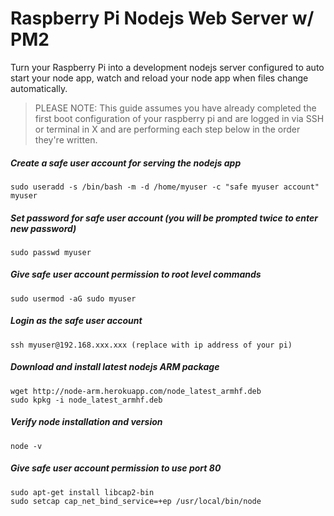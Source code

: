 # Raspberry Pi Nodejs Web Server w/ PM2

Turn your Raspberry Pi into a development nodejs server configured to auto start your node
app, watch and reload your node app when files change automatically.

> PLEASE NOTE: This guide assumes you have already completed the first boot configuration
> of your raspberry pi and are logged in via SSH or terminal in X and are performing each
> step below in the order they're written.
  
##### Create a safe user account for serving the nodejs app
```
sudo useradd -s /bin/bash -m -d /home/myuser -c "safe myuser account" myuser
```

##### Set password for safe user account (you will be prompted twice to enter new password)
```
sudo passwd myuser
```

##### Give safe user account permission to root level commands
```
sudo usermod -aG sudo myuser
```

##### Login as the safe user account
```
ssh myuser@192.168.xxx.xxx (replace with ip address of your pi)
```

##### Download and install latest nodejs ARM package
```
wget http://node-arm.herokuapp.com/node_latest_armhf.deb
sudo kpkg -i node_latest_armhf.deb
```

##### Verify node installation and version
```
node -v
```

##### Give safe user account permission to use port 80
```
sudo apt-get install libcap2-bin
sudo setcap cap_net_bind_service=+ep /usr/local/bin/node
```